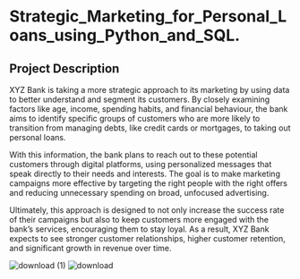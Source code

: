 
# Strategic_Marketing_for_Personal_Loans_using_Python_and_SQL.

## Project Description
XYZ Bank is taking a more strategic approach to its marketing by using data to better understand and segment its customers. By closely examining factors like age, income, spending habits, and financial behaviour, the bank aims to identify specific groups of customers who are more likely to transition from managing debts, like credit cards or mortgages, to taking out personal loans.

With this information, the bank plans to reach out to these potential customers through digital platforms, using personalized messages that speak directly to their needs and interests. The goal is to make marketing campaigns more effective by targeting the right people with the right offers and reducing unnecessary spending on broad, unfocused advertising.

Ultimately, this approach is designed to not only increase the success rate of their campaigns but also to keep customers more engaged with the bank’s services, encouraging them to stay loyal. As a result, XYZ Bank expects to see stronger customer relationships, higher customer retention, and significant growth in revenue over time.

![download (1)](https://github.com/user-attachments/assets/857c0e5e-fac4-4eb5-9213-63dbdf9d485f)
![download](https://github.com/user-attachments/assets/205e19aa-4343-41fb-b59d-54e2799f7c27)
